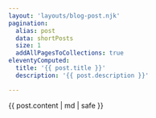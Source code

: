 ```yaml
---
layout: 'layouts/blog-post.njk'
pagination:
  alias: post
  data: shortPosts
  size: 1
  addAllPagesToCollections: true
eleventyComputed:
  title: '{{ post.title }}'
  description: '{{ post.description }}'

---
```


{{ post.content | md | safe }}